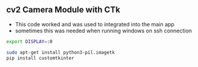 ## cv2 Camera Module with CTk
- This code worked and was used to integrated into the main app
- sometimes this was needed when running windows on ssh connection
```zsh
export DISPLAY=:0
```

```zsh
sudo apt-get install python3-pil.imagetk
pip install customtkinter
```


